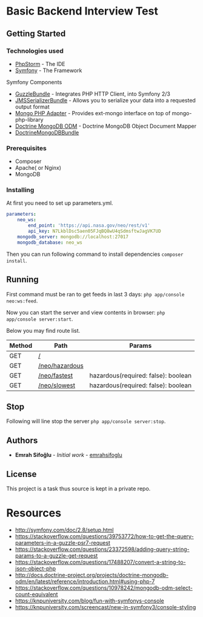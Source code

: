 # Basic Backend Interview Test

## Getting Started

### Technologies used

* [PhpStorm](https://www.jetbrains.com/phpstorm/) - The IDE
* [Symfony](https://symfony.com/doc/2.8/setup.html) - The Framework

Symfony Components

* [GuzzleBundle](https://github.com/8p/GuzzleBundle) - Integrates PHP HTTP Client, into Symfony 2/3
* [JMSSerializerBundle](http://jmsyst.com/bundles/JMSSerializerBundle) - Allows you to serialize your data into a requested output format
* [Mongo PHP Adapter](https://github.com/alcaeus/mongo-php-adapter) - Provides ext-mongo interface on top of mongo-php-library
* [Doctrine MongoDB ODM](https://github.com/doctrine/mongodb-odm) - Doctrine MongoDB Object Document Mapper
* [DoctrineMongoDBBundle](http://symfony.com/doc/master/bundles/DoctrineMongoDBBundle/index.html) 

### Prerequisites

* Composer 
* Apache( or Nginx)
* MongoDB

### Installing

At first you need to set up parameters.yml.

``` yml
parameters:
    neo_ws:
        end_point: 'https://api.nasa.gov/neo/rest/v1'
        api_key: N7LkblDsc5aen05FJqBQ8wU4qSdmsftwJagVK7UD
    mongodb_server: mongodb://localhost:27017
    mongodb_database: neo_ws
```

Then you can run following command to install dependencies ```composer install```.

## Running

First command must be ran to get feeds in last 3 days: `php app/console neo:ws:feed`.

Now you can start the server and view contents in browser: `php app/console server:start`.

Below you may find route list.

| Method  | Path                         | Params                        |
| ------  | ---------------------------  | ----------------------------- |
| GET     | [/](http://127.0.0.1:8000/)                              |                               |
| GET     | [/neo/hazardous](http://127.0.0.1:8000/neo/hazardous)                              |                               |
| GET     | [/neo/fastest](http://127.0.0.1:8000/neo/fastest)                               | hazardous(required: false): boolean |
| GET     | [/neo/slowest](http://127.0.0.1:8000/neo/slowest)                                | hazardous(required: false): boolean |

## Stop

Following will line stop the server `php app/console server:stop`.

## Authors

* **Emrah Sifoğlu** - *Initial work* - [emrahsifoglu](https://github.com/emrahsifoglu)

## License

This project is a task thus source is kept in a private repo.

Resources
========

- http://symfony.com/doc/2.8/setup.html
- https://stackoverflow.com/questions/39753772/how-to-get-the-query-parameters-in-a-guzzle-psr7-request
- https://stackoverflow.com/questions/23372598/adding-query-string-params-to-a-guzzle-get-request
- https://stackoverflow.com/questions/17488207/convert-a-string-to-json-object-php
- http://docs.doctrine-project.org/projects/doctrine-mongodb-odm/en/latest/reference/introduction.html#using-php-7
- https://stackoverflow.com/questions/10978242/mongodb-odm-select-count-equivalent
- https://knpuniversity.com/blog/fun-with-symfonys-console
- https://knpuniversity.com/screencast/new-in-symfony3/console-styling
